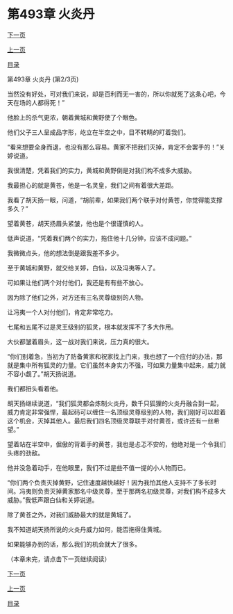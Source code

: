 <h1>第493章   火炎丹</h1>
            <div><p><a href="./1478_%E7%AC%AC493%E7%AB%A0_%E7%81%AB%E7%82%8E%E4%B8%B9.md">下一页</a></p><p><a href="./1476_%E7%AC%AC493%E7%AB%A0_%E7%81%AB%E7%82%8E%E4%B8%B9.md">上一页</a></p><p><a href="../">目录</a></p></div>
            <div><p>第493章   火炎丹 (第2/3页)</p><p>当然没有好处，可对我们来说，却是百利而无一害的，所以你就死了这条心吧，今天在场的人都得死！”</p><p>他脸上的杀气更浓，朝着黄城和黄野使了个眼色。</p><p>他们父子三人呈成品字形，屹立在半空之中，目不转睛的盯着我们。</p><p>“看来想要全身而退，也没有那么容易。黄家不把我们灭掉，肯定不会罢手的！”关婷说道。</p><p>我很清楚，凭着我们的实力，黄城和黄野倒是对我们构不成多大威胁。</p><p>我最担心的就是黄苍，他是一名灵皇，我们之间有着很大差距。</p><p>我看了胡天扬一眼，问道，“胡前辈，如果我们两个联手对付黄苍，你觉得能支撑多久？”</p><p>望着黄苍，胡天扬眉头紧皱，他也是个很谨慎的人。</p><p>低声说道，“凭着我们两个的实力，拖住他十几分钟，应该不成问题。”</p><p>我微微点头，他的想法倒是跟我差不多少。</p><p>至于黄城和黄野，就交给关婷，白仙，以及冯夷等人了。</p><p>可如果让他们两个对付他们，我还是有有些不放心。</p><p>因为除了他们之外，对方还有三名灵尊级别的人物。</p><p>让冯夷一个人对付他们，肯定非常吃力。</p><p>七尾和五尾不过是灵王级别的狐灵，根本就发挥不了多大作用。</p><p>大伙都皱着眉头，这一战对我们来说，压力真的很大。</p><p>“你们别着急，当初为了防备黄家和祝家找上门来，我也想了一个应付的办法，那就是集中所有狐灵的力量。它们虽然本身实力不强，可如果力量集中起来，威力就不容小觑了。”胡天扬说道。</p><p>我们都扭头看着他。</p><p>胡天扬继续说道，“我们狐灵都会炼制火炎丹，数千只狐狸的火炎丹融合到一起，威力肯定非常强悍，最起码可以缠住一名顶级灵尊级别的人物，我们刚好可以趁着这个机会，灭掉其他人。最后我们四名顶级灵尊联手对付黄苍，或许还有一丝希望。”</p><p>望着站在半空中，倨傲的背着手的黄苍，我也是忐忑不安的，他绝对是一个令我们头疼的劲敌。</p><p>他并没急着动手，在他眼里，我们不过是些不值一提的小人物而已。</p><p>“你们两个负责灭掉黄野，记住速度越快越好！因为我怕其他人支持不了多长时间。冯夷则负责灭掉黄家那名中级灵尊，至于那两名初级灵尊，对我们构不成多大威胁。”我低声跟白仙和关婷说道。</p><p>除了黄苍之外，对我们威胁最大的就是黄城了。</p><p>我不知道胡天扬所说的火炎丹威力如何，能否拖得住黄城。</p><p>如果能够办到的话，那么我们的机会就大了很多。</p><p>（本章未完，请点击下一页继续阅读）</p></div>
            <div><p><a href="./1478_%E7%AC%AC493%E7%AB%A0_%E7%81%AB%E7%82%8E%E4%B8%B9.md">下一页</a></p><p><a href="./1476_%E7%AC%AC493%E7%AB%A0_%E7%81%AB%E7%82%8E%E4%B8%B9.md">上一页</a></p><p><a href="../">目录</a></p></div>